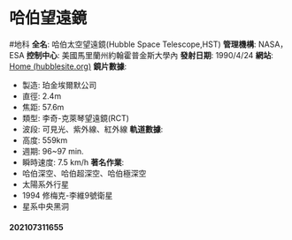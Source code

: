 # 哈伯望遠鏡
#地科
**全名**: 哈伯太空望遠鏡(Hubble Space Telescope,HST)
**管理機構**: NASA，ESA
**控制中心**: 美國馬里蘭州約翰霍普金斯大學內
**發射日期**: 1990/4/24
**網站**: [Home (hubblesite.org)](https://hubblesite.org/)
**鏡片數據**:
- 製造: 珀金埃爾默公司
- 直徑: 2.4m
- 焦距: 57.6m
- 類型: 李奇-克萊琴望遠鏡(RCT)
- 波段: 可見光、紫外線、紅外線
**軌道數據**: 
- 高度: 559km
- 週期: 96~97 min.
- 瞬時速度: 7.5 km/h
**著名作業**: 
- 哈伯深空、哈伯超深空、哈伯極深空
- 太陽系外行星
- 1994 修梅克-李維9號衛星
- 星系中央黑洞

#### 202107311655